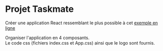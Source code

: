 # Projet Taskmate

Créer une application React ressemblant le plus possible à cet 
<a href="https://taskmate-ul.netlify.app/">exemple en ligne</a>

Organiser l'application en 4 composants.        
Le code css (fichiers index.css et App.css) ainsi que le logo sont fournis.

